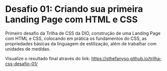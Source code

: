# Desafio 01: Criando sua primeira Landing Page com HTML e CSS

Primeiro desafio da Trilha de CSS da DIO, construção de uma Landing Page com HTML e CSS, colocando em prática os fundamentos do CSS, as propriedades básicas da linguagem de estilização, além de trabalhar com unidades de medidas.

Visualize o resultado final através do link: <a target="_blank" href="https://sthefanyso.github.io/trilha-css-desafio-01/">https://sthefanyso.github.io/trilha-css-desafio-01/</a> 
